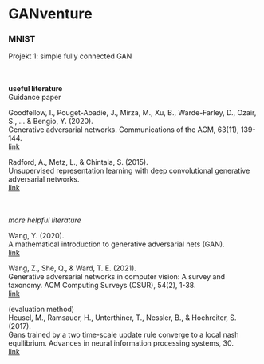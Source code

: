 # GANventure
### MNIST<br>
Projekt 1: simple fully connected GAN

<br><br>
**useful literature**
<br>Guidance paper

Goodfellow, I., Pouget-Abadie, J., Mirza, M., Xu, B., Warde-Farley, D., Ozair, S., ... & Bengio, Y. (2020). 
<br>Generative adversarial networks. Communications of the ACM, 63(11), 139-144.
<br>[link](https://arxiv.org/abs/1406.2661)

Radford, A., Metz, L., & Chintala, S. (2015). 
<br>Unsupervised representation learning with deep convolutional generative adversarial networks.
<br>[link](https://arxiv.org/abs/1511.06434)

<br><br>*more helpful literature*

Wang, Y. (2020). 
<br>A mathematical introduction to generative adversarial nets (GAN).
<br>[link](https://arxiv.org/abs/2009.00169)

Wang, Z., She, Q., & Ward, T. E. (2021). 
<br>Generative adversarial networks in computer vision: A survey and taxonomy. ACM Computing Surveys (CSUR), 54(2), 1-38.
<br>[link](https://arxiv.org/abs/1706.08500)

(evaluation method)<br>
Heusel, M., Ramsauer, H., Unterthiner, T., Nessler, B., & Hochreiter, S. (2017). 
<br>Gans trained by a two time-scale update rule converge to a local nash equilibrium. Advances in neural information processing systems, 30.
<br>[link](https://arxiv.org/abs/1706.08500)